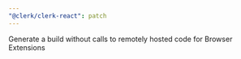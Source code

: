 ```yaml
---
"@clerk/clerk-react": patch
---
```


Generate a build without calls to remotely hosted code for Browser Extensions
